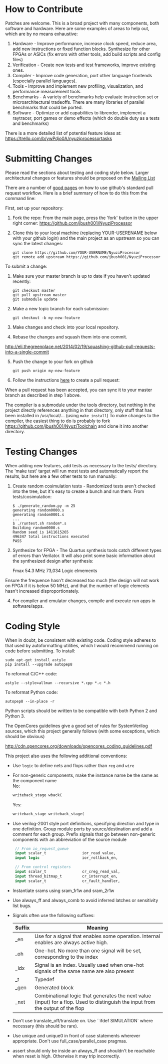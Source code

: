 # How to Contribute

Patches are welcome. This is a broad project with many components, both
software and hardware. Here are some examples of areas to help out, which are
by no means exhaustive:

1. Hardware - Improve performance, increase clock speed, reduce area, add new
   instructions or fixed function blocks. Synthesize for other FPGAs or ASICs
   (fix errors with other tools, add build scripts and config files)
2. Verification - Create new tests and test frameworks, improve existing ones.
3. Compiler - Improve code generation, port other language frontends
   (especially parallel languages).
4. Tools - Improve and implement new profiling, visualization, and performance
   measurement tools.
5. Benchmarks - A variety of benchmarks help evaluate instruction set or
   microarchitectural tradeoffs. There are many libraries of parallel benchmarks
   that could be ported.
6. Software - Optimize or add capabilities to librender, implement a raytracer,
   port games or demo effects (which do double duty as a tests and benchmarks)

There is a more detailed list of potential feature ideas at:
https://trello.com/b/ywPdjo0A/nyuziprocessortasks

# Submitting Changes

Please read the sections about testing and coding style below. Larger
architectural changes or features should be proposed on the
[Mailing List](https://groups.google.com/forum/#!forum/nyuzi-processor-dev)

There are a number of [good pages](https://help.github.com/) on how to use github's standard pull
request workflow. Here is a brief summary of how to do this from the command line:

First, set up your repository:

1. Fork the repo: From the main page, press the 'fork' button in the upper
right corner: https://github.com/jbush001/NyuziProcessor

2. Clone this to your local machine (replacing YOUR-USERENAME below with your
github login) and the main project as an upstream so you can sync the latest
changes:

   ```
   git clone https://github.com/YOUR-USERNAME/NyuziProcessor
   git remote add upstream https://github.com/jbush001/NyuziProcessor
   ```

To submit a change:

1. Make sure your master branch is up to date if you haven't updated recently:

   ```
   git checkout master
   git pull upstream master
   git submodule update
   ```

2. Make a new topic branch for each submission:

   ```
   git checkout -b my-new-feature
   ```

3. Make changes and check into your local repository.
4. Rebase the changes and squash them into one commit.

http://eli.thegreenplace.net/2014/02/19/squashing-github-pull-requests-into-a-single-commit

5. Push the change to your fork on github

   ```
   git push origin my-new-feature
   ```

6. Follow the instructions [here](https://help.github.com/articles/creating-a-pull-request)
to create a pull request:

When a pull request has been accepted, you can sync it to your master branch
as described in step 1 above.

The compiler is a submodule under the tools directory, but nothing in the project
directly references anything in that directory, only stuff that has been installed
in /usr/local/... (using `make install`) To make changes to the compiler, the
easiest thing to do is probably to fork https://github.com/jbush001/NyuziToolchain
and clone it into another directory.

# Testing Changes

When adding new features, add tests as necessary to the tests/ directory. The
'make test' target will run most tests and automatically report the results,
but here are a few other tests to run manually:

1. Create random cosimulation tests - Randomized tests aren't checked into the
tree, but it's easy to create a bunch and run them. From tests/cosimulation:


   ```
   $ ./generate_random.py -m 25
   generating random0000.s
   generating random0001.s
   ...
   $ ./runtest.sh random*.s
   Building random0000.s
   Random seed is 1411615265
   496347 total instructions executed
   PASS
   ```

2. Synthesize for FPGA - The Quartus synthesis tools catch different types of
errors than Verilator. It will also print some basic information about the
synthesized design after synthesis:

    Fmax 54.3 MHz
    73,034 Logic elmements

Ensure the frequence hasn't decreased too much (the design will not work on FPGA
if it is below 50 MHz), and that the number of logic elements hasn't increased
disproportionately.

4. For compiler and emulator changes, compile and execute run apps in software/apps.

# Coding Style

When in doubt, be consistent with existing code. Coding style adheres to that
used by autoformatting utilities, which I would recommend running on code before
submitting. To install:

    sudo apt-get install astyle
    pip install --upgrade autopep8

To reformat C/C++ code:

    astyle --style=allman --recursive *.cpp *.c *.h

To reformat Python code:

    autopep8 --in-place -r

Python scripts should be written to be compatible with both Python 2
and Python 3.

The OpenCores guidelines give a good set of rules for SystemVerilog sources,
which this project generally follows (with some exceptions, which should be
obvious)

http://cdn.opencores.org/downloads/opencores_coding_guidelines.pdf

This project also uses the following additional conventions:

- Use `logic` to define nets and flops rather than `reg` and `wire`
- For non-generic components, make the instance name be the same as the component name<br>
   No:

   ```SystemVerilog
   writeback_stage wback(
   ```

   Yes:

   ```SystemVerilog
   writeback_stage writeback_stage(
   ```

- Use verilog-2001 style port definitions, specifying direction and type in one
  definition. Group module ports by source/destination and add a comment for
  each group. Prefix signals that go between non-generic components with an
  abbreviation of the source module

   ```SystemVerilog
	// From io_request_queue
	input scalar_t                ior_read_value,
	input logic                   ior_rollback_en,

	// From control registers
	input scalar_t                cr_creg_read_val,
	input thread_bitmap_t         cr_interrupt_en,
	input scalar_t                cr_fault_handler,
   ```

- Instantiate srams using sram_1r1w and sram_2r1w
- Use always_ff and always_comb to avoid inferred latches or sensitivity list bugs.
- Signals often use the following suffixes:

   |Suffix|Meaning |
   |------|--------|
   | _en  | Use for a signal that enables some operation. Internal enables are always active high. |
   | _oh  | One-hot. No more than one signal will be set, corresponding to the index |
   | _idx | Signal is an index. Usually used when one-hot signals of the same name are also present |
   | _t   | Typedef |
   | _gen | Generated block |
   | _nxt | Combinational logic that generates the next value (input) for a flop.  Used to distinguish the input from the output of the flop |

- Don't use translate_off/translate on. Use ``ifdef SIMULATION` where necessary
  (this should be rare).
- Use unique and unique0 in front of case statements wherever appropriate. Don't use
  full_case/parallel_case pragmas.
- assert should only be inside an always_ff and shouldn't be reachable when reset
  is high. Otherwise it may trip incorrectly.
